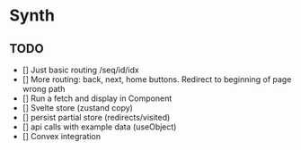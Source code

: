 # Synth

## TODO
- [] Just basic routing /seq/id/idx
- [] More routing: back, next, home buttons. Redirect to beginning of page wrong path
- [] Run a fetch and display in Component
- [] Svelte store (zustand copy)
- [] persist partial store (redirects/visited)
- [] api calls with example data (useObject)
- [] Convex integration